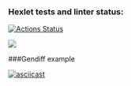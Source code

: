 ### Hexlet tests and linter status:
[![Actions Status](https://github.com/maryshtd/frontend-project-lvl2/workflows/hexlet-check/badge.svg)](https://github.com/maryshtd/frontend-project-lvl2/actions)

<a href="https://codeclimate.com/github/maryshtd/frontend-project-lvl2/maintainability"><img src="https://api.codeclimate.com/v1/badges/51ef9c1c74d045a4ba3c/maintainability" /></a>

###Gendiff example

[![asciicast](https://asciinema.org/a/aKmpwATjaoAHByorciUpieZKz.svg)](https://asciinema.org/a/aKmpwATjaoAHByorciUpieZKz)

